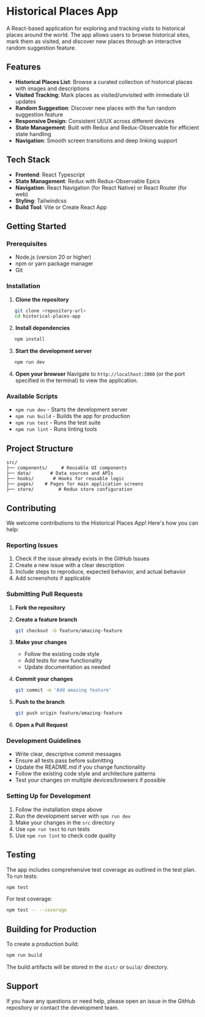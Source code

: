 
# Historical Places App

A React-based application for exploring and tracking visits to historical places around the world. The app allows users to browse historical sites, mark them as visited, and discover new places through an interactive random suggestion feature.

## Features

- **Historical Places List**: Browse a curated collection of historical places with images and descriptions
- **Visited Tracking**: Mark places as visited/unvisited with immediate UI updates
- **Random Suggestion**: Discover new places with the fun random suggestion feature
- **Responsive Design**: Consistent UI/UX across different devices
- **State Management**: Built with Redux and Redux-Observable for efficient state handling
- **Navigation**: Smooth screen transitions and deep linking support

## Tech Stack

- **Frontend**: React Typescript
- **State Management**: Redux with Redux-Observable Epics
- **Navigation**: React Navigation (for React Native) or React Router (for web)
- **Styling**: Tailwindcss
- **Build Tool**: Vite or Create React App

## Getting Started

### Prerequisites

- Node.js (version 20 or higher)
- npm or yarn package manager
- Git

### Installation


1. **Clone the repository**
```bash
   git clone <repository-url>
   cd historical-places-app
````

2. **Install dependencies**
```bash
   npm install
````
3. **Start the development server**
```bash
   npm run dev
````

4. **Open your browser**
   Navigate to `http://localhost:3000` (or the port specified in the terminal) to view the application.

### Available Scripts

* `npm run dev` - Starts the development server
* `npm run build` - Builds the app for production
* `npm run test` - Runs the test suite
* `npm run lint` - Runs linting tools

## Project Structure

```
src/
├── components/     # Reusable UI components
├── data/       # Data sources and APIs
├── hooks/       # Hooks for reusable logic
├── pages/    # Pages for main application screens
├── store/         # Redux store configuration
```

## Contributing

We welcome contributions to the Historical Places App! Here's how you can help:

### Reporting Issues

1. Check if the issue already exists in the GitHub Issues
2. Create a new issue with a clear description
3. Include steps to reproduce, expected behavior, and actual behavior
4. Add screenshots if applicable

### Submitting Pull Requests

1. **Fork the repository**
2. **Create a feature branch**

   ```bash
   git checkout -b feature/amazing-feature
   ```
3. **Make your changes**

   * Follow the existing code style
   * Add tests for new functionality
   * Update documentation as needed
4. **Commit your changes**

   ```bash
   git commit -m 'Add amazing feature'
   ```
5. **Push to the branch**

   ```bash
   git push origin feature/amazing-feature
   ```
6. **Open a Pull Request**

### Development Guidelines

* Write clear, descriptive commit messages
* Ensure all tests pass before submitting
* Update the README.md if you change functionality
* Follow the existing code style and architecture patterns
* Test your changes on multiple devices/browsers if possible

### Setting Up for Development

1. Follow the installation steps above
2. Run the development server with `npm run dev`
3. Make your changes in the `src` directory
4. Use `npm run test` to run tests
5. Use `npm run lint` to check code quality

## Testing

The app includes comprehensive test coverage as outlined in the test plan. To run tests:

```bash
npm test
```

For test coverage:

```bash
npm test -- --coverage
```

## Building for Production

To create a production build:

```bash
npm run build
```

The build artifacts will be stored in the `dist/` or `build/` directory.

## Support

If you have any questions or need help, please open an issue in the GitHub repository or contact the development team.